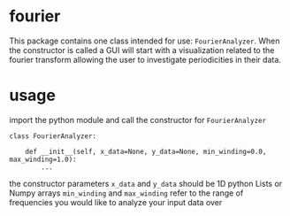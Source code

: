 # fourier
This package contains one class intended for use:
  `FourierAnalyzer`.
When the constructor is called a GUI will start with
  a visualization related to the fourier transform
  allowing the user to investigate periodicities in
  their data.

# usage
import the python module and call the constructor for `FourierAnalyzer`

```
class FourierAnalyzer:
    
    def __init__(self, x_data=None, y_data=None, min_winding=0.0, max_winding=1.0):
        ...
```
the constructor parameters `x_data` and `y_data` should be 1D python Lists or Numpy arrays
`min_winding` and `max_winding` refer to the range of frequencies you would like to analyze your input data over
